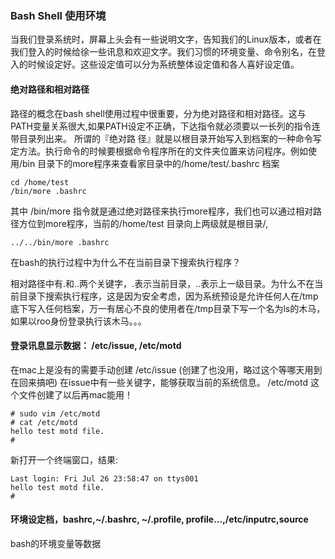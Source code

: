 ### Bash Shell 使用环境 ###

当我们登录系统时，屏幕上头会有一些说明文字，告知我们的Linux版本，或者在我们登入的时候给徐一些讯息和欢迎文字。我们习惯的环境变量、命令别名，在登入的时候设定好。这些设定值可以分为系统整体设定值和各人喜好设定值。

#### 绝对路径和相对路径 ####
路径的概念在bash shell使用过程中很重要，分为绝对路径和相对路径。这与PATH变量关系很大,如果PATH设定不正确，下达指令就必须要以一长列的指令连带目录列出来。 所谓的『绝对路 径』就是以根目录开始写入到档案的一种命令写定方法。执行命令的时候要根据命令程序所在的文件夹位置来访问程序。例如使用/bin 目录下的more程序来查看家目录中的/home/test/.bashrc 档案

```
cd /home/test
/bin/more .bashrc
```

其中 /bin/more 指令就是通过绝对路径来执行more程序，我们也可以通过相对路径方位到more程序，当前的/home/test 目录向上两级就是根目录/,

```
../../bin/more .bashrc
```
在bash的执行过程中为什么不在当前目录下搜索执行程序？

相对路径中有.和..两个关键字，.表示当前目录，..表示上一级目录。为什么不在当前目录下搜索执行程序，这是因为安全考虑，因为系统预设是允许任何人在/tmp底下写入任何档案，万一有居心不良的使用者在/tmp目录下写一个名为ls的木马，如果以roo身份登录执行该木马。。。

#### 登录讯息显示数据： /etc/issue, /etc/motd ####
在mac上是没有的需要手动创建
/etc/issue  (创建了也没用，略过这个等哪天用到在回来搞吧)
在issue中有一些关键字，能够获取当前的系统信息。
/etc/motd 这个文件创建了以后再mac能用！

```
# sudo vim /etc/motd
# cat /etc/motd
hello test motd file.
#

```
新打开一个终端窗口，结果:
```
Last login: Fri Jul 26 23:58:47 on ttys001
hello test motd file.
#
```
#### 环境设定档，bashrc,~/.bashrc, ~/.profile, profile...,/etc/inputrc,source ####

bash的环境变量等数据



